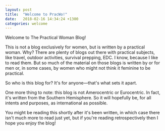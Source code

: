 ```yaml
---
layout: post
title:  "Welcome to PracWo!"
date:   2018-02-16 14:34:24 +1300
categories: welcome
---
```

Welcome to The Practical Woman Blog!

This is not a blog exclusively for women, but is written by a practical woman. Why? There are plenty of blogs out there with practical subjects, like travel, outdoor activities, survival prepping, EDC. I know, because I like to read them. But so much of the material on those blogs is written by or for men or, in some cases, by women who might not think it feminine to be practical. 

So who is this blog for? It's for anyone—that's what sets it apart. 

One more thing to note: this blog is not Amerocentric or Eurocentric. In fact, it's written from the Southern Hemisphere. So it will hopefully be, for all intents and purposes, as international as possible.

You might be reading this shortly after it's been written, in which case there isn't much more to read just yet, but if you're reading retrospectively then I hope you enjoy the blog! 